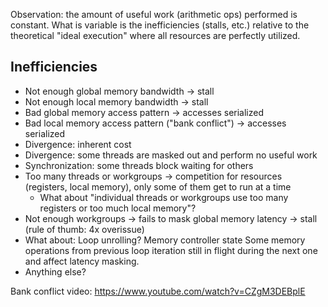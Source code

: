Observation: the amount of useful work (arithmetic ops) performed is constant.
What is variable is the inefficiencies (stalls, etc.) relative to the theoretical "ideal execution" where all resources are perfectly utilized.

## Inefficiencies

 - Not enough global memory bandwidth -> stall
 - Not enough local memory bandwidth -> stall
 - Bad global memory access pattern -> accesses serialized
 - Bad local memory access pattern ("bank conflict") -> accesses serialized
 - Divergence: inherent cost
 - Divergence: some threads are masked out and perform no useful work
 - Synchronization: some threads block waiting for others
 - Too many threads or workgroups -> competition for resources (registers, local memory), only some of them get to run at a time
   - What about "individual threads or workgroups use too many registers or too much local memory"?
 - Not enough workgroups -> fails to mask global memory latency -> stall (rule of thumb: 4x overissue)
 - What about: Loop unrolling? Memory controller state
  Some memory operations from previous loop iteration still in flight during the next one and affect latency masking.
 - Anything else?


Bank conflict video:
https://www.youtube.com/watch?v=CZgM3DEBplE
